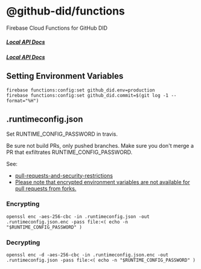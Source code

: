 # @github-did/functions

Firebase Cloud Functions for GitHub DID

##### [Local API Docs](http://localhost:5000/github-did/us-central1/main/docs)

##### [Local API Docs](https://github-did.com/api/docs)

## Setting Environment Variables

```
firebase functions:config:set github_did.env=production
firebase functions:config:set github_did.commit=$(git log -1 --format="%H")
```

## .runtimeconfig.json

Set RUNTIME_CONFIG_PASSWORD in travis.

Be sure not build PRs, only pushed branches. Make sure you don't merge a PR that exfiltrates RUNTIME_CONFIG_PASSWORD.

See:

- [pull-requests-and-security-restrictions](https://docs.travis-ci.com/user/pull-requests/#pull-requests-and-security-restrictions)
- [Please note that encrypted environment variables are not available for pull requests from forks.](https://docs.travis-ci.com/user/encryption-keys/)

### Encrypting

```
openssl enc -aes-256-cbc -in .runtimeconfig.json -out .runtimeconfig.json.enc -pass file:<( echo -n "$RUNTIME_CONFIG_PASSWORD" )
```

### Decrypting

```
openssl enc -d -aes-256-cbc -in .runtimeconfig.json.enc -out .runtimeconfig.json -pass file:<( echo -n "$RUNTIME_CONFIG_PASSWORD" )
```
